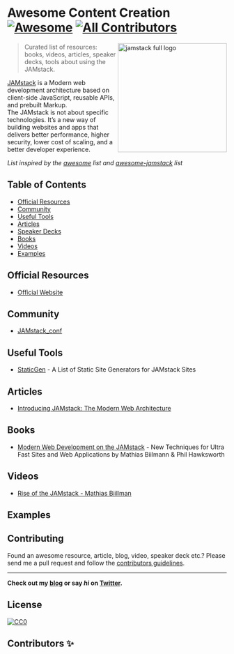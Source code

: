 # Awesome Content Creation [![Awesome](https://cdn.rawgit.com/sindresorhus/awesome/d7305f38d29fed78fa85652e3a63e154dd8e8829/media/badge.svg)](https://github.com/sindresorhus/awesome) [![All Contributors](https://img.shields.io/badge/all_contributors-5-orange.svg?style=flat-square)](#contributors)

[<img src="https://res.cloudinary.com/iambeejayayo/image/upload/v1568670061/jamstack-full-logo.svg" alt="jamstack full logo" align="right" width="250">](https://jamstack.org)

> Curated list of resources: books, videos, articles, speaker decks, tools about using the JAMstack.

[JAMstack](https://jamstack.org/) is a Modern web development architecture based on client-side JavaScript, reusable APIs, and prebuilt Markup. <br />
The JAMstack is not about specific technologies. It’s a new way of building websites and apps that delivers better performance, higher security, lower cost of scaling, and a better developer experience.

*List inspired by the [awesome](https://github.com/sindresorhus/awesome) list and [awesome-jamstack](https://github.com/bolajiayodeji/awesome-jamstack) list*

## Table of Contents
- [Official Resources](#official-resources)
- [Community](#community)
- [Useful Tools](#useful-tools)
- [Articles](#articles)
- [Speaker Decks](#speaker-decks)
- [Books](#books)
- [Videos](#videos)
- [Examples](#examples)

## Official Resources
* [Official Website](https://jamstack.org/)

## Community
* [JAMstack_conf](https://jamstackconf.com/)

## Useful Tools
* [StaticGen](https://www.staticgen.com/) - A List of Static Site Generators for JAMstack Sites

## Articles
 * [Introducing JAMstack: The Modern Web Architecture](https://www.bolajiayodeji.com/introducing-jamstack-the-modern-web-architecture/)

## Books
* [Modern Web Development on the JAMstack](https://www.netlify.com/oreilly-jamstack/) - New Techniques for Ultra Fast Sites and Web Applications by Mathias Biilmann & Phil Hawksworth

## Videos

* [Rise of the JAMstack - Mathias Biillman](https://www.youtube.com/watch?v=uWTMEDEPw8c)

## Examples


## Contributing
Found an awesome resource, article, blog, video, speaker deck etc.? Please send me a pull request and follow the [contributors guidelines](/CONTRIBUTING.md).

---
**Check out my [blog](https://bolajiayodeji.com) or say *hi* on [Twitter](https://twitter.com/iambolajiayo).**

## License
[![CC0](http://mirrors.creativecommons.org/presskit/buttons/88x31/svg/cc-zero.svg)](http://creativecommons.org/publicdomain/zero/1.0/)

## Contributors ✨

